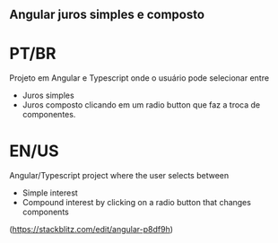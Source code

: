 ## Angular juros simples e composto

# PT/BR

Projeto em Angular e Typescript onde o usuário pode selecionar entre

* Juros simples
* Juros composto
clicando em um radio button que faz a troca de componentes.

# EN/US

Angular/Typescript project where the user selects between

* Simple interest
* Compound interest
by clicking on a radio button that changes components

(https://stackblitz.com/edit/angular-p8df9h)

